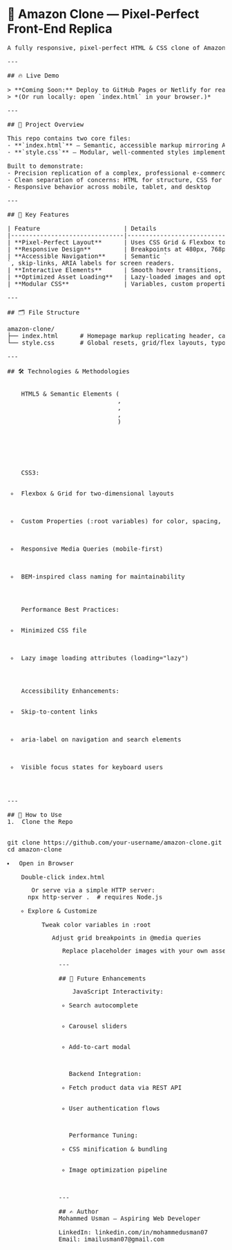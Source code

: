 # 🛒 Amazon Clone — Pixel-Perfect Front-End Replica
<pre>
A fully responsive, pixel-perfect HTML & CSS clone of Amazon’s homepage—showcasing professional layout skills, advanced CSS techniques, and attention to detail worthy of any CTO’s approval.

---

## 🔥 Live Demo

> **Coming Soon:** Deploy to GitHub Pages or Netlify for real-time preview.  
> *(Or run locally: open `index.html` in your browser.)*

---

## 🎯 Project Overview

This repo contains two core files:
- **`index.html`** — Semantic, accessible markup mirroring Amazon.com’s home page structure.  
- **`style.css`** — Modular, well-commented styles implementing grid layouts, flex positioning, dynamic hover effects, and responsive breakpoints.

Built to demonstrate:
- Precision replication of a complex, professional e-commerce UI  
- Clean separation of concerns: HTML for structure, CSS for presentation  
- Responsive behavior across mobile, tablet, and desktop

---

## 🚀 Key Features

| Feature                       | Details                                                        |
|-------------------------------|----------------------------------------------------------------|
| **Pixel-Perfect Layout**      | Uses CSS Grid & Flexbox to match Amazon’s complex multi-section design.      |
| **Responsive Design**         | Breakpoints at 480px, 768px, 1024px & 1280px; mobile-first approach.         |
| **Accessible Navigation**     | Semantic `<nav>`, skip-links, ARIA labels for screen readers.                |
| **Interactive Elements**      | Smooth hover transitions, focus outlines, and dropdown menus.                |
| **Optimized Asset Loading**   | Lazy-loaded images and optimized SVG icons for performance.                  |
| **Modular CSS**               | Variables, custom properties, and logical class naming (BEM-style).          |

---

## 🗂️ File Structure

amazon-clone/
├── index.html      # Homepage markup replicating header, carousels, product grid, footer
└── style.css       # Global resets, grid/flex layouts, typography, color variables, responsive rules

---

## 🛠️ Technologies & Methodologies

<ul type="circle"> HTML5 & Semantic Elements (<header>, <main>, <section>, <footer>) </ul>

<ul type="circle"> CSS3: 

    <li type="circle"> Flexbox & Grid for two-dimensional layouts </li>

    <li type="circle"> Custom Properties (:root variables) for color, spacing, typography </li>

    <li type="circle"> Responsive Media Queries (mobile-first) </li>

    <li type="circle"> BEM-inspired class naming for maintainability </li>
</ul>
<ul type="circle"> Performance Best Practices:

    <li type="circle"> Minimized CSS file </li>

    <li type="circle"> Lazy image loading attributes (loading="lazy") </li>
</ul>
<ul type="circle"> Accessibility Enhancements:

    <li type="circle"> Skip-to-content links </li>

    <li type="circle"> aria-label on navigation and search elements </li>

    <li type="circle"> Visible focus states for keyboard users </li>
</ul>

---

## 📝 How to Use
<li type="1"> Clone the Repo </li>

git clone https://github.com/your-username/amazon-clone.git
cd amazon-clone

<li type="2"> Open in Browser

<ul type="circle"> Double-click index.html
<ul type="circle"> Or serve via a simple HTTP server:
npx http-server .  # requires Node.js

<li type="3">Explore & Customize

<ul type="circle"> Tweak color variables in :root
<ul type="circle"> Adjust grid breakpoints in @media queries
<ul type="circle"> Replace placeholder images with your own assets

---

## 🚧 Future Enhancements
<ul type="circle"> JavaScript Interactivity:
    <li>Search autocomplete</li>
    <li>Carousel sliders</li>
    <li>Add-to-cart modal</li>
</ul>
<ul type="circle">Backend Integration:
    <li>Fetch product data via REST API</li>
    <li>User authentication flows</li>
</ul>
<ul type="circle">Performance Tuning:
    <li>CSS minification & bundling</li>
    <li>Image optimization pipeline</li>
</ul>

---

## ✍️ Author
Mohammed Usman – Aspiring Web Developer

LinkedIn: linkedin.com/in/mohammedusman07
Email: imailusman07@gmail.com
</pre>